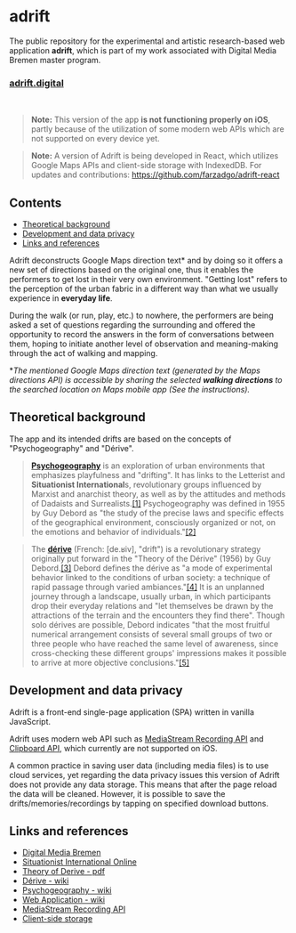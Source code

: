# adrift
The public repository for the experimental and artistic research-based web application **adrift**, which is part of my work associated with Digital Media Bremen master program.

### <a href="https://farzadgo.github.io/adrift-js/" target="_blank">adrift.digital</a>
<br>

> **Note:** This version of the app **is not functioning properly on iOS**, partly because of the utilization of some modern web APIs which are not supported on every device yet. 

> **Note:** A version of Adrift is being developed in React, which utilizes Google Maps APIs and client-side storage  with IndexedDB. For updates and contributions: https://github.com/farzadgo/adrift-react 

## Contents

* [Theoretical background](#theoretical-background)
* [Development and data privacy](#development-and-data-privacy)
* [Links and references](#links-and-references)

Adrift deconstructs Google Maps direction text* and by doing so it offers a new set of directions based on the original one, thus it enables the performers to get lost in their very own environment. "Getting lost" refers to the perception of the urban fabric in a different way than what we usually experience in **everyday life**.

During the walk (or run, play, etc.) to nowhere, the performers are being asked a set of questions regarding the surrounding and offered the opportunity to record the answers in the form of conversations between them, hoping to initiate another level of observation and meaning-making through the act of walking and mapping.

*_The mentioned Google Maps direction text (generated by the Maps directions API) is accessible by sharing the selected **walking directions** to the searched location on Maps mobile app (See the instructions)._

## Theoretical background
The app and its intended drifts are based on the concepts of "Psychogeography" and "Dérive".

> [**Psychogeography**](https://en.wikipedia.org/wiki/Psychogeography) is an exploration of urban environments that emphasizes playfulness and "drifting". It has links to the Letterist and **Situationist International**s, revolutionary groups influenced by Marxist and anarchist theory, as well as by the attitudes and methods of Dadaists and Surrealists.[[1]](https://en.wikipedia.org/wiki/Psychogeography#cite_note-1) Psychogeography was defined in 1955 by Guy Debord as "the study of the precise laws and specific effects of the geographical environment, consciously organized or not, on the emotions and behavior of individuals."[[2]](https://en.wikipedia.org/wiki/Psychogeography#cite_note-2)

> The [**dérive**](https://en.wikipedia.org/wiki/D%C3%A9rive) (French: [de.ʁiv], "drift") is a revolutionary strategy originally put forward in the "Theory of the Dérive" (1956) by Guy Debord.[[3]](https://en.wikipedia.org/wiki/D%C3%A9rive#cite_note-1) Debord defines the dérive as "a mode of experimental behavior linked to the conditions of urban society: a technique of rapid passage through varied ambiances."[[4]](https://en.wikipedia.org/wiki/D%C3%A9rive#cite_note-Debord1958Definitions-2) It is an unplanned journey through a landscape, usually urban, in which participants drop their everyday relations and "let themselves be drawn by the attractions of the terrain and the encounters they find there". Though solo dérives are possible, Debord indicates "that the most fruitful numerical arrangement consists of several small groups of two or three people who have reached the same level of awareness, since cross-checking these different groups' impressions makes it possible to arrive at more objective conclusions."[[5]](https://en.wikipedia.org/wiki/D%C3%A9rive#cite_note-Debord1956Theory-3)

## Development and data privacy
Adrift is a front-end single-page application (SPA) written in vanilla JavaScript.

Adrift uses modern web API such as [MediaStream Recording API](https://developer.mozilla.org/en-US/docs/Web/API/MediaStream_Recording_API) and [Clipboard API](https://developer.mozilla.org/en-US/docs/Web/API/Clipboard_API), which currently are not supported on iOS.

A common practice in saving user data (including media files) is to use cloud services, yet regarding the data privacy issues this version of Adrift does not provide any data storage. This means that after the page reload the data will be cleaned. However, it is possible to save the drifts/memories/recordings by tapping on specified download buttons.


## Links and references
- [Digital Media Bremen](http://digitalmedia-bremen.de/)
- [Situationist International Online](https://www.cddc.vt.edu/sionline/)
- [Theory of Derive - pdf](http://tbook.constantvzw.org/wp-content/derivedebord.pdf)
- [Dérive - wiki](https://en.wikipedia.org/wiki/D%C3%A9rive)
- [Psychogeography - wiki](https://en.wikipedia.org/wiki/Psychogeography)
- [Web Application - wiki](https://en.wikipedia.org/wiki/Web_application)
- [MediaStream Recording API](https://developer.mozilla.org/en-US/docs/Web/API/MediaStream_Recording_API)
- [Client-side storage](https://developer.mozilla.org/en-US/docs/Learn/JavaScript/Client-side_web_APIs/Client-side_storage)